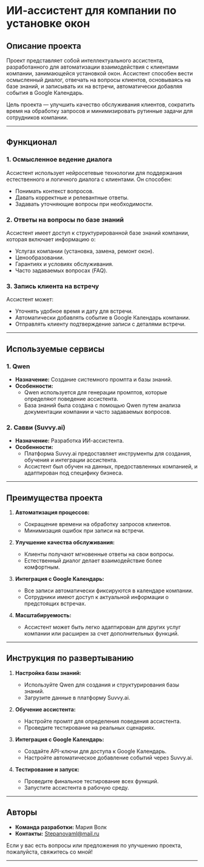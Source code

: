 # ИИ-ассистент для компании по установке окон

## Описание проекта

Проект представляет собой интеллектуального ассистента, разработанного для автоматизации взаимодействия с клиентами компании, занимающейся установкой окон. Ассистент способен вести осмысленный диалог, отвечать на вопросы клиентов, основываясь на базе знаний, и записывать их на встречи, автоматически добавляя события в Google Календарь.

Цель проекта — улучшить качество обслуживания клиентов, сократить время на обработку запросов и минимизировать рутинные задачи для сотрудников компании.

---

## Функционал

### 1. **Осмысленное ведение диалога**
Ассистент использует нейросетевые технологии для поддержания естественного и логичного диалога с клиентами. Он способен:
- Понимать контекст вопросов.
- Давать корректные и релевантные ответы.
- Задавать уточняющие вопросы при необходимости.

### 2. **Ответы на вопросы по базе знаний**
Ассистент имеет доступ к структурированной базе знаний компании, которая включает информацию о:
- Услугах компании (установка, замена, ремонт окон).
- Ценообразовании.
- Гарантиях и условиях обслуживания.
- Часто задаваемых вопросах (FAQ).

### 3. **Запись клиента на встречу**
Ассистент может:
- Уточнять удобное время и дату для встречи.
- Автоматически добавлять событие в Google Календарь компании.
- Отправлять клиенту подтверждение записи с деталями встречи.

---

## Используемые сервисы

### 1. **Qwen**
- **Назначение:** Создание системного промпта и базы знаний.
- **Особенности:**
  - Qwen используется для генерации промптов, которые определяют поведение ассистента.
  - База знаний была создана с помощью Qwen путем анализа документации компании и часто задаваемых вопросов.

### 2. **Савви (Suvvy.ai)**
- **Назначение:** Разработка ИИ-ассистента.
- **Особенности:**
  - Платформа Suvvy.ai предоставляет инструменты для создания, обучения и интеграции ассистента.
  - Ассистент был обучен на данных, предоставленных компанией, и адаптирован под специфику бизнеса.

---

## Преимущества проекта

1. **Автоматизация процессов:**
   - Сокращение времени на обработку запросов клиентов.
   - Минимизация ошибок при записи на встречи.

2. **Улучшение качества обслуживания:**
   - Клиенты получают мгновенные ответы на свои вопросы.
   - Естественный диалог делает взаимодействие более комфортным.

3. **Интеграция с Google Календарь:**
   - Все записи автоматически фиксируются в календаре компании.
   - Сотрудники имеют доступ к актуальной информации о предстоящих встречах.

4. **Масштабируемость:**
   - Ассистент может быть легко адаптирован для других услуг компании или расширен за счет дополнительных функций.

---

## Инструкция по развертыванию

1. **Настройка базы знаний:**
   - Используйте Qwen для создания и структурирования базы знаний.
   - Загрузите данные в платформу Suvvy.ai.

2. **Обучение ассистента:**
   - Настройте промпт для определения поведения ассистента.
   - Проведите тестирование на реальных сценариях.

3. **Интеграция с Google Календарь:**
   - Создайте API-ключи для доступа к Google Календарь.
   - Настройте автоматическое добавление событий через Suvvy.ai.

4. **Тестирование и запуск:**
   - Проведите финальное тестирование всех функций.
   - Запустите ассистента в рабочую среду.

---

## Авторы

- **Команда разработки:** Мария Волк
- **Контакты:** Stepanovaml@mail.ru

Если у вас есть вопросы или предложения по улучшению проекта, пожалуйста, свяжитесь со мной!

---
